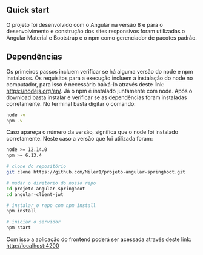 ## Quick start

O projeto foi desenvolvido com o Angular na versão 8 e para o desenvolvimento e construção dos sites responsivos foram utilizadas o Angular Material e Bootstrap e o npm como gerenciador de pacotes padrão. 

## Dependências

Os primeiros passos incluem verificar se há alguma versão do node e npm instalados. Os requisitos para a execução incluem a instalação do node no computador, para isso é necessário baixá-lo através deste link: https://nodejs.org/en/. Já o npm é instalado juntamente com node. Após o download basta instalar e verificar se as dependências foram instaladas corretamente. No terminal basta digitar o comando:

```bash
node -v
npm -v
```

Caso apareça o número da versão, significa que o node foi instalado corretamente. Neste caso a versão que foi utilizada foram:

```bash
node >= 12.14.0
npm >= 6.13.4
```

```bash
# clone do repositório
git clone https://github.com/Miler1/projeto-angular-springboot.git

# mudar o diretorio do nosso repo
cd projeto-angular-springboot
cd angular-client-jwt

# instalar o repo com npm install
npm install

# iniciar o servidor
npm start

```
Com isso a aplicação do frontend poderá ser acessada através deste link: [http://localhost:4200](http://localhost:4200)

